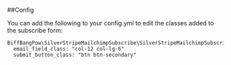 
##Config

You can add the following to your config.yml to edit the classes added to the subscribe form:
````
BiffBangPow\SilverStripeMailchimpSubscribe\SilverStripeMailchimpSubscribe:
  email_field_class: "col-12 col-lg-6"
  submit_button_class: "btn btn-secondary"
````